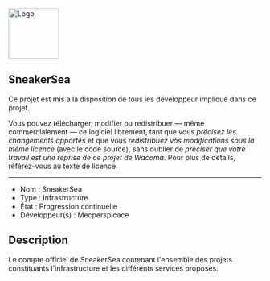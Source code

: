 <img src="https://i.ibb.co/YXmTdTG/logo-v2.png" alt="Logo" width="100"/>

## SneakerSea

Ce projet est mis a la disposition de tous les développeur impliqué dans ce projet.

Vous pouvez télécharger, modifier ou redistribuer — même commercialement — ce logiciel librement, tant que vous *précisez les changements apportés* et que vous *redistribuez vos modifications sous la même licence* (avec le code source), sans oublier de *préciser que votre travail est une reprise de ce projet de Wacoma*.
Pour plus de détails, référez-vous au texte de licence.

------------------------------------

- Nom : SneakerSea
- Type : Infrastructure
- État : Progression continuelle
- Développeur(s) : Mecperspicace

## Description

Le compte officiel de SneakerSea contenant l'ensemble des projets constituants l'infrastructure et les différents services proposés.
